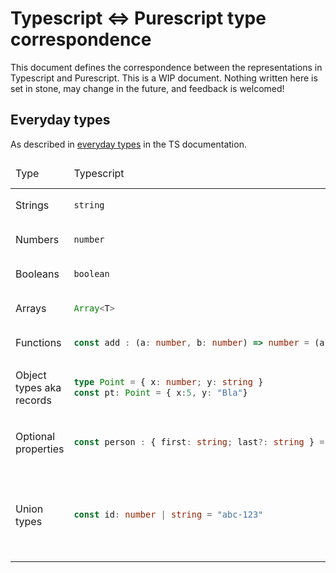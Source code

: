 # Typescript <=> Purescript type correspondence

This document defines the correspondence between the representations in Typescript and Purescript. This is a WIP document. Nothing written here is set in stone, may change in the future, and feedback is welcomed!

## Everyday types

As described in [everyday types](https://www.typescriptlang.org/docs/handbook/2/everyday-types.html) in the TS documentation.

<table>
<thead>
<tr><td>Type</td><td>Typescript</td><td>Purescript</td><td>Comment</td><td>Open questions</td></tr>
</thead>
<tbody>
<tr>
<td>Strings</td>
<td>

```typescript
string 
```
</td>
<td>

```purescript
Data.String
```
</td>
</tr>
<tr>
<td>Numbers</td>
<td>

```typescript
number 
```
</td>
<td>

```purescript
Data.Number
```
</td>
</tr>
<tr>
<td>Booleans</td>
<td>

```typescript
boolean 
```
</td>
<td>

```purescript
Data.Boolean
```
</td>
</tr>
<tr>
<td>Arrays</td>
<td>

```typescript
Array<T> 
```
</td>
<td>

```purescript
Data.Array T 
```
</td>
</tr>
<tr>
<td>Functions</td>
<td>

```typescript
const add : (a: number, b: number) => number = (a: number, b: string) => a + b
```
</td>
<td>

```purescript
add :: Number -> Number -> Number
```
</td>
<td>A curried representation will be automatically generated.
</tr>



<tr>
<td>Object types aka records</td>
<td>

```typescript
type Point = { x: number; y: string }
const pt: Point = { x:5, y: "Bla"}
```
</td>
<td>

```purescript
type Point = { x:: Number, y:: String }
pt :: Point 
pt = { x:5, y: "Bla"}
```
</td>
<td>
</tr>
<tr>
<td>Optional properties</td>
<td>

```typescript
const person : { first: string; last?: string } = { first: "hans" }
```
</td>
<td>

```purescript
person :: { first:: String, last :: Maybe String } 
person = { first : "hans", last: Nothing}
```
</td>
<td>
Optional properties in Typescript are represented as `Maybe`s in Purescript. An automatic conversin between the `Nullable` type and `Maybe` is provided.
</td>
</tr>
<tr>
<td>Union types</td>
<td>

```typescript
const id: number | string = "abc-123"
```
</td>
<td>

```purescript
id :: Number |+| String 
id = asOneOf "abc-123
```
</td>
<td>
Union types are represented using [`untagged-union`](https://github.com/jvliwanag/purescript-untagged-union).
</td>
<td>Can we create the necessary typeclass machinery to support this?</td>
</tr>

</tbody>
</table>

